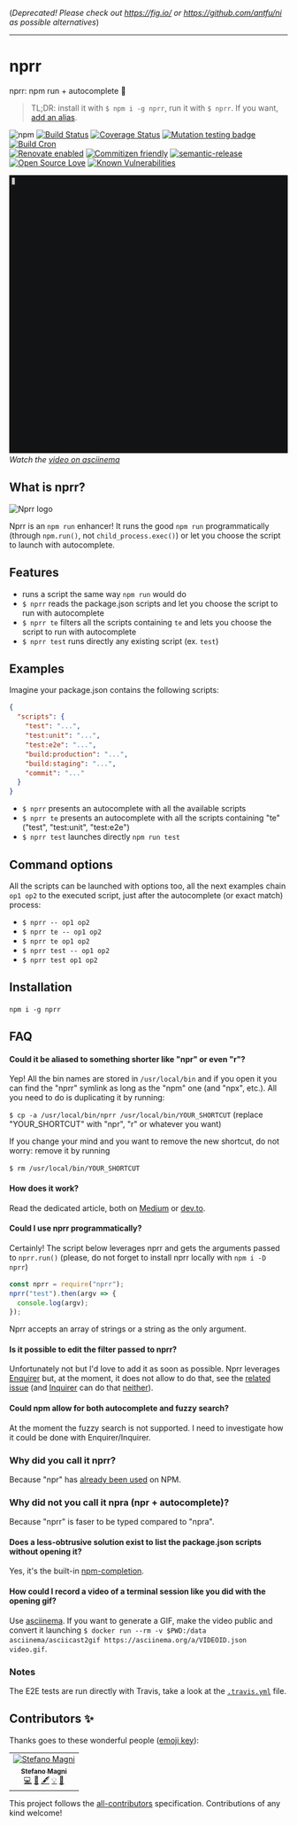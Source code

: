 (_Deprecated! Please check out https://fig.io/ or https://github.com/antfu/ni as possible alternatives_)

---

# nprr

nprr: npm run + autocomplete 🚀

> TL;DR: install it with `$ npm i -g nprr`, run it with `$ nprr`. If you want, [add an alias](#shortcut).

![npm](https://img.shields.io/npm/v/nprr) [![Build Status](https://travis-ci.com/NoriSte/nprr.svg?branch=master)](https://travis-ci.com/NoriSte/nprr) [![Coverage Status](https://coveralls.io/repos/github/NoriSte/nprr/badge.svg?branch=master)](https://coveralls.io/github/NoriSte/nprr?branch=feature/nprr) [![Mutation testing badge](https://badge.stryker-mutator.io/github.com/NoriSte/nprr/master)](https://stryker-mutator.github.io) [![Build Cron](https://img.shields.io/badge/build%20cron-weekly-44cc11.svg)](https://travis-ci.com/NoriSte/nprr)
<br />[![Renovate enabled](https://img.shields.io/badge/renovate-enabled-brightgreen.svg)](https://renovatebot.com/) [![Commitizen friendly](https://img.shields.io/badge/commitizen-friendly-brightgreen.svg)](http://commitizen.github.io/cz-cli/) [![semantic-release](https://img.shields.io/badge/%20%20%F0%9F%93%A6%F0%9F%9A%80-semantic--release-e10079.svg)](https://github.com/semantic-release/semantic-release) [![Open Source Love](https://badges.frapsoft.com/os/mit/mit.svg?v=102)](https://github.com/ellerbrock/open-source-badge/) [![Known Vulnerabilities](https://snyk.io/test/github/noriste/nprr/badge.svg)](https://snyk.io/test/github/noriste/nprr)

<!-- $ docker run --rm -v $PWD:/data asciinema/asciicast2gif https://asciinema.org/a/274468.json demo.gif to generate a gif from the asciinema video -->

[![Nprr demo](assets/nprr-demo.gif)](https://github.com/NoriSte/nprr)
_Watch the [video on asciinema](https://asciinema.org/a/274468)_

## What is nprr?

<img src="assets/nprr-logo.png" alt="Nprr logo" width="200" />

Nprr is an `npm run` enhancer! It runs the good `npm run` programmatically (through `npm.run()`, not `child_process.exec()`) or let you choose the script to launch with autocomplete.

## Features

- runs a script the same way `npm run` would do
- `$ nprr` reads the package.json scripts and let you choose the script to run with autocomplete
- `$ nprr te` filters all the scripts containing `te` and lets you choose the script to run with autocomplete
- `$ nprr test` runs directly any existing script (ex. `test`)

## Examples

Imagine your package.json contains the following scripts:

```json
{
  "scripts": {
    "test": "...",
    "test:unit": "...",
    "test:e2e": "...",
    "build:production": "...",
    "build:staging": "...",
    "commit": "..."
  }
}
```

- `$ nprr` presents an autocomplete with all the available scripts
- `$ nprr te` presents an autocomplete with all the scripts containing "te" ("test", "test:unit", "test:e2e")
- `$ nprr test` launches directly `npm run test`

## Command options

All the scripts can be launched with options too, all the next examples chain `op1 op2` to the executed script, just after the autocomplete (or exact match) process:

- `$ nprr -- op1 op2`
- `$ nprr te -- op1 op2`
- `$ nprr te op1 op2`
- `$ nprr test -- op1 op2`
- `$ nprr test op1 op2`

## Installation

`npm i -g nprr`

## FAQ

<span id="shortcut"></span>

#### Could it be aliased to something shorter like "npr" or even "r"?

Yep! All the bin names are stored in `/usr/local/bin` and if you open it you can find the "nprr" symlink as long as the "npm" one (and "npx", etc.). All you need to do is duplicating it by running:

`$ cp -a /usr/local/bin/nprr /usr/local/bin/YOUR_SHORTCUT` (replace "YOUR_SHORTCUT" with "npr", "r" or whatever you want)

If you change your mind and you want to remove the new shortcut, do not worry: remove it by running

`$ rm /usr/local/bin/YOUR_SHORTCUT`

#### How does it work?

Read the dedicated article, both on [Medium](https://medium.com/@NoriSte/launching-npm-run-programmatically-with-npm-run-f2a1b8a569a6) or [dev.to](https://dev.to/noriste/launching-npm-run-programmatically-with-npm-run-3mmc).

#### Could I use nprr programmatically?

Certainly! The script below leverages nprr and gets the arguments passed to `nprr.run()` (please, do not forget to install nprr locally with `npm i -D nprr`)

```js
const nprr = require("nprr");
nprr("test").then(argv => {
  console.log(argv);
});
```

Nprr accepts an array of strings or a string as the only argument.

#### Is it possible to edit the filter passed to nprr?

Unfortunately not but I'd love to add it as soon as possible. Nprr leverages [Enquirer](https://github.com/enquirer/enquirer) but, at the moment, it does not allow to do that, see the [related issue](https://github.com/enquirer/enquirer/issues/66) (and [Inquirer](https://github.com/SBoudrias/Inquirer.js/) can do that [neither](https://github.com/SBoudrias/Inquirer.js/issues/590)).

#### Could npm allow for both autocomplete and fuzzy search?

At the moment the fuzzy search is not supported. I need to investigate how it could be done with Enquirer/Inquirer.

### Why did you call it nprr?

Because "npr" has [already been used](https://www.npmjs.com/package/npr) on NPM.

### Why did not you call it npra (npr + autocomplete)?

Because "nprr" is faser to be typed compared to "npra".

#### Does a less-obtrusive solution exist to list the package.json scripts without opening it?

Yes, it's the built-in [npm-completion](https://docs.npmjs.com/cli/completion).

#### How could I record a video of a terminal session like you did with the opening gif?

Use [asciinema](https://asciinema.org/). If you want to generate a GIF, make the video public and convert it launching `$ docker run --rm -v $PWD:/data asciinema/asciicast2gif https://asciinema.org/a/VIDEOID.json video.gif`.

### Notes

The E2E tests are run directly with Travis, take a look at the [`.travis.yml`](./.travis.yml) file.

## Contributors ✨

Thanks goes to these wonderful people ([emoji key](https://allcontributors.org/docs/en/emoji-key)):

<!-- ALL-CONTRIBUTORS-LIST:START - Do not remove or modify this section -->
<!-- prettier-ignore -->
<table>
  <tr>
    <td align="center"><a href="https://twitter.com/NoriSte"><img src="https://avatars0.githubusercontent.com/u/173663?v=4" width="100px;" alt="Stefano Magni"/><br /><sub><b>Stefano Magni</b></sub></a><br /><a href="https://github.com/NoriSte/nprr/commits?author=NoriSte" title="Code">💻</a> <a href="#docs-NoriSte" title="Docs">📖</a> <a href="#content-NoriSte" title="Content">🖋</a> <a href="#example-NoriSte" title="Examples">💡</a> <a href="#ideas-NoriSte" title="Ideas, Planning, & Feedback">🤔</a></td>
  </tr>
</table>

<!-- ALL-CONTRIBUTORS-LIST:END -->

This project follows the [all-contributors](https://github.com/all-contributors/all-contributors) specification. Contributions of any kind welcome!
